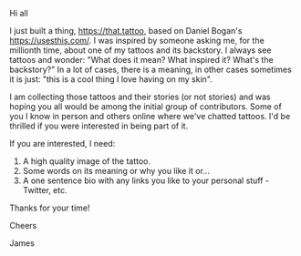 Hi all

I just built a thing, https://that.tattoo, based on Daniel Bogan's https://usesthis.com/. I was inspired by someone asking me, for the millionth time, about one of my tattoos and its backstory. I always see tattoos and wonder: "What does it mean? What inspired it? What's the backstory?" In a lot of cases, there is a meaning, in other cases sometimes it is just: "this is a cool thing I love having on my skin". 

I am collecting those tattoos and their stories (or not stories) and was hoping you all would be among the initial group of contributors. Some of you I know in person and others online where we've chatted tattoos. I'd be thrilled if you were interested in being part of it. 

If you are interested, I need:

1. A high quality image of the tattoo.
2. Some words on its meaning or why you like it or...
3. A one sentence bio with any links you like to your personal stuff - Twitter, etc.

Thanks for your time!

Cheers

James